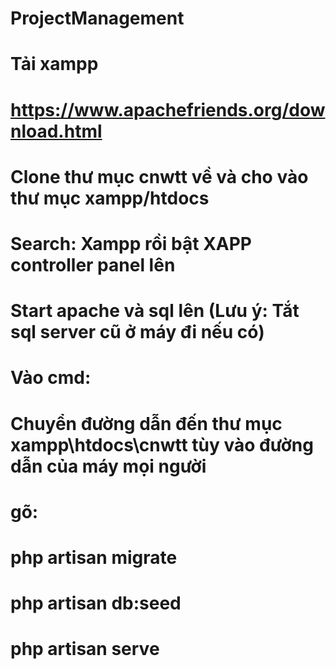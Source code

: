 ﻿# ProjectManagement

# Tải xampp
# https://www.apachefriends.org/download.html
# Clone thư mục cnwtt về và cho vào thư mục xampp/htdocs
 

# Search: Xampp rồi bật XAPP controller panel lên

# Start apache và sql lên (Lưu ý: Tắt sql server cũ ở máy đi nếu có)

# Vào cmd:
# Chuyển đường dẫn đến thư mục xampp\htdocs\cnwtt tùy vào đường dẫn của máy mọi người

# gõ: 
# php artisan migrate
# php artisan db:seed
# php artisan serve 

